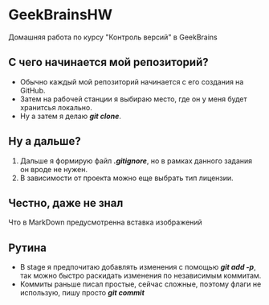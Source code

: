 # GeekBrainsHW
Домашняя работа по курсу "Контроль версий" в GeekBrains

## С чего начинается мой репозиторий?
* Обычно каждый мой репозиторий начинается с его создания на GitHub.
* Затем на рабочей станции я выбираю место, где он у меня будет хранитсья локально.
* Ну а затем я делаю _**git clone**_.

## Ну а дальше?
1. Дальше я формирую файл _**.gitignore**_, но в рамках данного задания он вроде не нужен.
2. В зависимости от проекта можно еще выбрать тип лицензии.

## Честно, даже не знал

Что в MarkDown предусмотренна вставка изображений


## Рутина

+ В stage я предпочитаю добавлять изменения с помощью _**git add -p**_, так можно быстро раскидать изменения по независимым коммитам.
+ Коммиты раньше писал простые, сейчас сложные, поэтому флаги не использую, пишу просто _**git commit**_